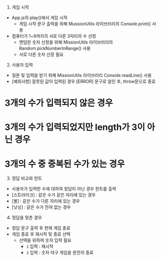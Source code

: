 1. 게임 시작
 - App.js의 play()에서 게임 시작
   - 게임 시작 문구 출력을 위해 MussionUtils 라이브러리의 Console.print() 사용
 - 컴퓨터가 1~9까지의 서로 다른 3자리의 수 선정
   - 랜덤한 숫자 선정을 위해 MissionUtils 라이브러리의 Random.pickNumberInRange() 사용
   - 서로 다른 숫자 선정 필요
 
 2. 사용자 입력
  - 질문 및 입력을 받기 위해 MissionUtils 라이브러리 Console.readLine() 사용
  - [예외사항] 잘못된 값이 입력된 경우 [ERROR] 문구로 알린 후, throw문으로 종료
   # 3개의 수가 입력되지 않은 경우
   # 3개의 수가 입력되었지만 length가 3이 아닌 경우
   # 3개의 수 중 중복된 수가 있는 경우 

3. 정답 비교와 힌트
 - 사용자가 입력한 수에 대하여 정답이 아닌 경우 힌트를 출력
 - [스트라이크] : 같은 수가 같은 자리에 있는 경우
 - [볼] : 같은 수가 다른 자리에 있는 경우
 - [낫싱] : 같은 수가 전혀 없는 경우

4. 정답을 맞춘 경우
 - 정답 문구 출력 후 현재 게임 종료
 - 게임 종료 후 재시작 및 종료 선택
   - 선택을 위하여 숫자 입력 필요
     - `1` 입력 : 재시작
     - `2` 입력 : 숫자 야구 게임을 완전히 종료
  